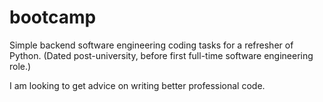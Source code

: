 # bootcamp
Simple backend software engineering coding tasks for a refresher of Python.
(Dated post-university, before first full-time software engineering role.)

I am looking to get advice on writing better professional code.
